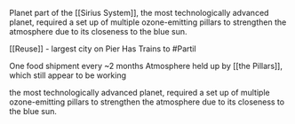 Planet part of the [[Sirius System]], the most technologically advanced planet, required a set up of multiple ozone-emitting pillars to strengthen the atmosphere due to its closeness to the blue sun. 


[[Reuse]] - largest city on Pier
Has Trains to #Partil

One food shipment every ~2 months
Atmosphere held up by [[the Pillars]], which still appear to be working


the most technologically advanced planet, required a set up of multiple ozone-emitting pillars to strengthen the atmosphere due to its closeness to the blue sun. 